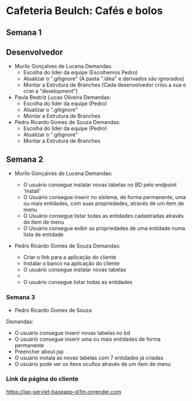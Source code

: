 # Cafeteria Beulch: Cafés e bolos

## Semana 1

## Desenvolvedor

- Murilo Gonçalves de Lucena
   Demandas:
    - Escolha do líder da equipe (Escolhemos Pedro)
    - Atualizar o ".gitignore" (A pasta ".idea" e derivados são ignorados)
    - Montar a Estrutura de Branches (Cada desenvolvedor criou a sua e criei a "development")
- Paula Beatriz Lucas Oliveira
   Demandas:
    - Escolha do líder da equipe (Pedro)
    - Atualizar o ".gitignore"
    - Montar a Estrutura de Branches
- Pedro Ricardo Gomes de Souza
   Demandas:
    - Escolha do líder da equipe (Pedro)
    - Atualizar o ".gitignore"
    - Montar a Estrutura de Branches

## Semana 2
- Murilo Gonçalves de Lucena
  Demandas:
  - O usuário consegue instalar novas tabelas no BD pelo endpoint 'install'
  - O Usuário consegue inserir no sistema, de forma permanente, uma ou mais entidades, com suas propriedades, através de um item de menu
  - O Usuário consegue listar todas as entidades cadastradas através do item de menu
  - O Usuário consegue exibir as propriedades de uma entidade numa lista de entidade

- Pedro Ricardo Gomes de Souza
  Demandas:
    - Criar o link para a aplicação do cliente
    - Instalar o banco na aplicação do cliente
    - O usuário consegue instalar novas tabelas
    - 
    - O usuário consegue listar todas as entidades

### Semana 3
- Pedro Ricardo Gomes de Souza

Demandas:
  - O usuário consegue inserir novas tabelas no bd
  - O usuário consegue inserir uma ou mais entidades de forma permanente
  - Preencher about.jsp
  - O usuário instala as novas tabelas com 7 entidades já criadas
  - O usuário pode ver os itens ocultos através de um item de menu
  

### Link da página do cliente
https://jsp-servlet-baseapp-pl1m.onrender.com